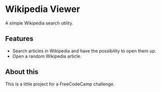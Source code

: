 # Wikipedia Viewer

A simple Wikipedia search utility.

## Features

- Search articles in Wikipedia and have the possibility to open them up.
- Open a random Wikipedia article.

## About this

This is a little project for a FreeCodeCamp challenge.

